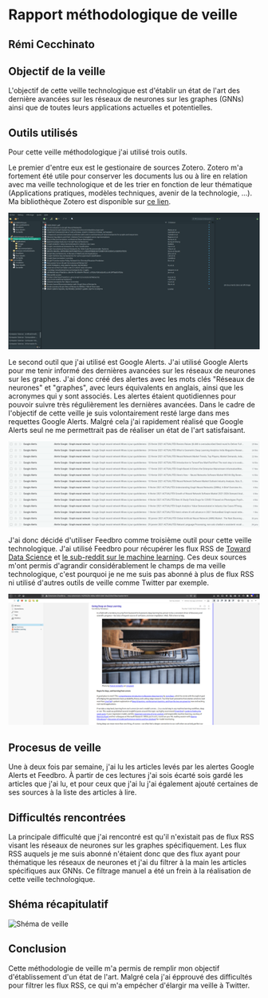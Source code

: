 Rapport méthodologique de veille
================================

Rémi Cecchinato
---------------

Objectif de la veille
---------------------

L'objectif de cette veille technologique est d'établir un état de l'art des dernière avancées sur les réseaux de neurones sur les graphes (GNNs) ainsi que de toutes leurs applications actuelles et potentielles.

Outils utilisés
---------------

Pour cette veille méthodologique j'ai utilisé trois outils.

Le premier d'entre eux est le gestionaire de sources Zotero.
Zotero m'a fortement été utile pour conserver les documents lus ou à lire en relation avec ma veille technologique et de les trier en fonction de leur thématique (Applications pratiques, modèles techniques, avenir de la technologie, ...).
Ma bibliothèque Zotero est disponible sur [ce lien](https://www.zotero.org/groups/2714739/deep_learning_sur_les_graphes/library).

![Bibliothèque Zotero](zotero.png)

Le second outil que j'ai utilisé est Google Alerts.
J'ai utilisé Google Alerts pour me tenir informé des dernières avancées sur les réseaux de neurones sur les graphes.
J'ai donc créé des alertes avec les mots clés "Réseaux de neurones" et "graphes", avec leurs équivalents en anglais, ainsi que les acronymes qui y sont associés.
Les alertes étaient quotidiennes pour pouvoir suivre très régulièrement les dernières avancées.
Dans le cadre de l'objectif de cette veille je suis volontairement resté large dans mes requettes Google Alerts.
Malgré cela j'ai rapidement réalisé que Google Alerts seul ne me permettrait pas de réaliser un état de l'art satisfaisant.

![Mails Google Alerts](google-alerts.png)

J'ai donc décidé d'utiliser Feedbro comme troisième outil pour cette veille technologique.
J'ai utilisé Feedbro pour récupérer les flux RSS de [Toward Data Science](towardsdatascience.com) et [le sub-reddit sur le machine learning](reddit.com/r/MachineLearning).
Ces deux sources m'ont permis d'agrandir considérablement le champs de ma veille technologique, c'est pourquoi je ne me suis pas abonné à plus de flux RSS ni utilisé d'autres outils de veille comme Twitter par exemple.

![Feedbro](feedbro.png)

Procesus de veille
------------------

Une à deux fois par semaine, j'ai lu les articles levés par les alertes Google Alerts et Feedbro.
À partir de ces lectures j'ai sois écarté sois gardé les articles que j'ai lu, et pour ceux que j'ai lu j'ai également ajouté certaines de ses sources à la liste des articles à lire.

Difficultés rencontrées
-----------------------

La principale difficulté que j'ai rencontré est qu'il n'existait pas de flux RSS visant les réseaux de neurones sur les graphes spécifiquement.
Les flux RSS auquels je me suis abonné n'étaient donc que des flux ayant pour thématique les réseaux de neurones et j'ai du filtrer à la main les articles spécifiques aux GNNs.
Ce filtrage manuel a été un frein à la réalisation de cette veille technologique.

Shéma récapitulatif
-------------------

![Shéma de veille](schema-veille.png)

Conclusion
----------

Cette méthodologie de veille m'a permis de remplir mon objectif d'établissement d'un état de l'art.
Malgré cela j'ai épprouvé des difficultés pour filtrer les flux RSS, ce qui m'a empécher d'élargir ma veille à Twitter.
